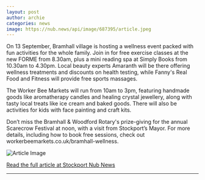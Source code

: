 ```yaml
---
layout: post
author: archie
categories: news
image: https://nub.news/api/image/687395/article.jpeg
---
```

On 13 September, Bramhall village is hosting a wellness event packed with fun activities for the whole family. Join in for free exercise classes at the new FORME from 8.30am, plus a mini reading spa at Simply Books from 10.30am to 4.30pm. Local beauty experts Amaranth will be there offering wellness treatments and discounts on health testing, while Fanny's Real Food and Fitness will provide free sports massages. 

The Worker Bee Markets will run from 10am to 3pm, featuring handmade goods like aromatherapy candles and healing crystal jewellery, along with tasty local treats like ice cream and baked goods. There will also be activities for kids with face painting and craft kits. 

Don’t miss the Bramhall & Woodford Rotary's prize-giving for the annual Scarecrow Festival at noon, with a visit from Stockport’s Mayor. For more details, including how to book free sessions, check out workerbeemarkets.co.uk/bramhall-wellness.

![Article Image](https://nub.news/api/image/687395/article.jpeg)

[Read the full article at Stockport Nub News](https://stockport.nub.news/news/local-news/sp8876-wellness-day-to-take-place-in-bramhall-village-featuring-market-exercise-reading-spa-and-more-270547)

---

